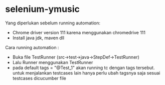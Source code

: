 # selenium-ymusic

Yang diperlukan sebelum running automation:
- Chrome driver version 111 karena menggunakan chromedrive 111
- Install java jdk, maven dll


Cara running automation :
- Buka file TestRunner (src->test->java->StepDef->TestRunner)
- Lalu Runner menggunakan TestRunner
- pada default tags = "@Test_1" akan running tc dengan tags tersebut.
  untuk menjalankan testcases lain hanya perlu ubah tagsnya saja sesuai
  testcases dicucumber file


